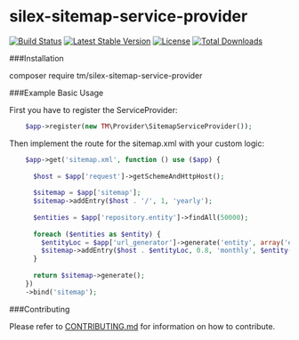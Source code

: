 silex-sitemap-service-provider
==============================
[![Build Status](https://travis-ci.org/tommy-muehle/silex-sitemap-service-provider.svg?branch=master)](https://travis-ci.org/tommy-muehle/silex-sitemap-service-provider)
[![Latest Stable Version](https://poser.pugx.org/tm/silex-sitemap-service-provider/v/stable)](https://packagist.org/packages/tm/silex-sitemap-service-provider)
[![License](https://poser.pugx.org/tm/silex-sitemap-service-provider/license)](https://packagist.org/packages/tm/silex-sitemap-service-provider)
[![Total Downloads](https://poser.pugx.org/tm/silex-sitemap-service-provider/downloads)](https://packagist.org/packages/tm/silex-sitemap-service-provider)

###Installation

composer require tm/silex-sitemap-service-provider

###Example Basic Usage

First you have to register the ServiceProvider:
```php
    $app->register(new TM\Provider\SitemapServiceProvider());
```

Then implement the route for the sitemap.xml with your custom logic:
```php
    $app->get('sitemap.xml', function () use ($app) {
  
      $host = $app['request']->getSchemeAndHttpHost();
      
      $sitemap = $app['sitemap'];
      $sitemap->addEntry($host . '/', 1, 'yearly');
      
      $entities = $app['repository.entity']->findAll(50000);
  
      foreach ($entities as $entity) {
        $entityLoc = $app['url_generator']->generate('entity', array('entity' => $entity->getId()));
        $sitemap->addEntry($host . $entityLoc, 0.8, 'monthly', $entity->getLastModified());
      }
  
      return $sitemap->generate();
    })
    ->bind('sitemap');
```

###Contributing

Please refer to [CONTRIBUTING.md](CONTRIBUTING.md) for information on how to contribute.
